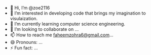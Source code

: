 - 👋 Hi, I’m @zoe2116
- 👀 I’m interested in developing code that brings my imagination to visulaization.
- 🌱 I’m currently learning computer science engineering.
- 💞️ I’m looking to collaborate on ...
- 📫 How to reach me faheemzohra6@gmail.com...
- 😄 Pronouns: ...
- ⚡ Fun fact: ...

<!---
zoe2116/zoe2116 is a ✨ special ✨ repository because its `README.md` (this file) appears on your GitHub profile.
You can click the Preview link to take a look at your changes.
--->
